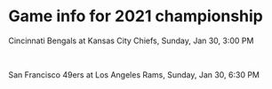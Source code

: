# Game info for 2021 championship

Cincinnati Bengals at Kansas City Chiefs, Sunday, Jan 30, 3:00 PM


<br/>

San Francisco 49ers at Los Angeles Rams, Sunday, Jan 30, 6:30 PM

